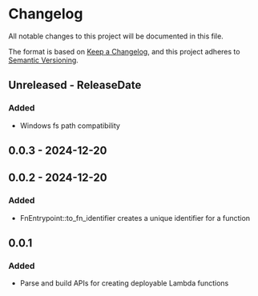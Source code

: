 # Changelog

All notable changes to this project will be documented in this file.

The format is based on [Keep a Changelog](https://keepachangelog.com/en/1.1.0/),
and this project adheres to [Semantic Versioning](https://semver.org/spec/v2.0.0.html).

## Unreleased - ReleaseDate

### Added

- Windows fs path compatibility

## 0.0.3 - 2024-12-20

## 0.0.2 - 2024-12-20

### Added

- FnEntrypoint::to_fn_identifier creates a unique identifier for a function

## 0.0.1

### Added

- Parse and build APIs for creating deployable Lambda functions

[Unreleased]: https://github.com/eighty4/l3/compare/l3_fn_build-v0.0.3...HEAD
[0.0.3]: https://github.com/eighty4/l3/compare/l3_fn_build-v0.0.2...l3_fn_build-v0.0.3
[0.0.2]: https://github.com/eighty4/l3/compare/v0.0.1...l3_fn_build-v0.0.2
[0.0.1]: https://github.com/eighty4/l3/releases/tag/v0.0.1
